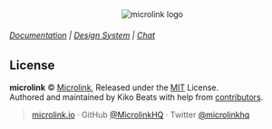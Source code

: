 <div align="center">
  <img src="https://cdn.microlink.io/logo/banner.png" alt="microlink logo">
</div>

###### [Documentation](https://microlink.io/docs) | [Design System](https://microlink.io/design) | [Chat](https://microlink.io/chat)

## License

**microlink** © [Microlink](https://microlink.io), Released under the [MIT](https://github.com/microlinkhq/sdk/blob/master/LICENSE.md) License.<br>
Authored and maintained by Kiko Beats with help from [contributors](https://github.com/microlinkhq/sdk/contributors).

> [microlink.io](https://microlink.io) · GitHub [@MicrolinkHQ](https://github.com/microlinkhq) · Twitter [@microlinkhq](https://twitter.com/microlinkhq)
